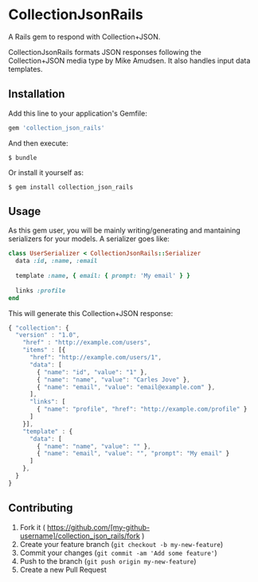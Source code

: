 # CollectionJsonRails

A Rails gem to respond with Collection+JSON.

CollectionJsonRails formats JSON responses following the Collection+JSON media type by Mike Amudsen. It also handles input data templates.

## Installation

Add this line to your application's Gemfile:

```ruby
gem 'collection_json_rails'
```

And then execute:

    $ bundle

Or install it yourself as:

    $ gem install collection_json_rails

## Usage

As this gem user, you will be mainly writing/generating and mantaining serializers for your models. A serializer goes like:

```ruby
class UserSerializer < CollectionJsonRails::Serializer
  data :id, :name, :email
  
  template :name, { email: { prompt: 'My email' } }
  
  links :profile
end
```

This will generate this Collection+JSON response:

```javascript
{ "collection": {
  "version" : "1.0",
    "href" : "http://example.com/users",
    "items" : [{
      "href": "http://example.com/users/1",
      "data": [
        { "name": "id", "value": "1" },
        { "name": "name", "value": "Carles Jove" },
        { "name": "email", "value": "email@example.com" },
      ],
      "links": [
        { "name": "profile", "href": "http://example.com/profile" }
      ]
    }],
    "template" : {
      "data": [
        { "name": "name", "value": "" },
        { "name": "email", "value": "", "prompt": "My email" }
      ]
    },
  }
}
```

## Contributing

1. Fork it ( https://github.com/[my-github-username]/collection_json_rails/fork )
2. Create your feature branch (`git checkout -b my-new-feature`)
3. Commit your changes (`git commit -am 'Add some feature'`)
4. Push to the branch (`git push origin my-new-feature`)
5. Create a new Pull Request
